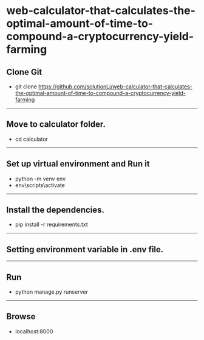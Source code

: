 # web-calculator-that-calculates-the-optimal-amount-of-time-to-compound-a-cryptocurrency-yield-farming
## Clone Git
- git clone https://github.com/solutionLi/web-calculator-that-calculates-the-optimal-amount-of-time-to-compound-a-cryptocurrency-yield-farming
------

## Move to calculator folder.
- cd calculator
--------

## Set up virtual environment and Run it
- python -m venv env
- env\scripts\activate
--------

## Install the dependencies.
- pip install -r requirements.txt
--------

## Setting environment variable in .env file.
----------------

## Run
- python manage.py runserver
----

## Browse
- localhost:8000


